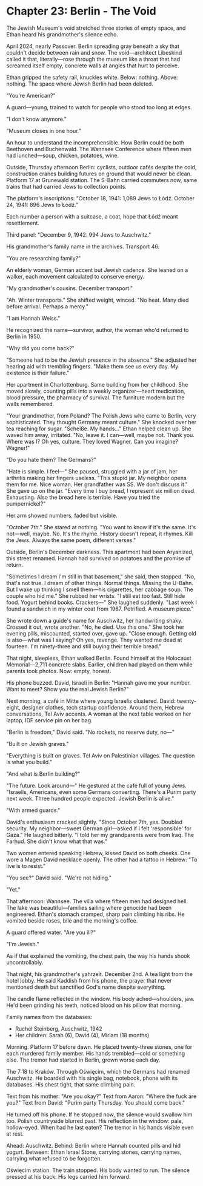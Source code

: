 # Chapter 23: Berlin - The Void

The Jewish Museum's void stretched three stories of empty space, and Ethan heard his grandmother's silence echo.

April 2024, nearly Passover. Berlin spreading gray beneath a sky that couldn't decide between rain and snow. The void—architect Libeskind called it that, literally—rose through the museum like a throat that had screamed itself empty, concrete walls at angles that hurt to perceive.

Ethan gripped the safety rail, knuckles white. Below: nothing. Above: nothing. The space where Jewish Berlin had been deleted.

"You're American?"

A guard—young, trained to watch for people who stood too long at edges.

"I don't know anymore."

"Museum closes in one hour."

An hour to understand the incomprehensible. How Berlin could be both Beethoven and Buchenwald. The Wannsee Conference where fifteen men had lunched—soup, chicken, potatoes, wine.

Outside, Thursday afternoon Berlin: cyclists, outdoor cafés despite the cold, construction cranes building futures on ground that would never be clean. Platform 17 at Grunewald station. The S-Bahn carried commuters now, same trains that had carried Jews to collection points.

The platform's inscriptions: "October 18, 1941: 1,089 Jews to Łódź. October 24, 1941: 896 Jews to Łódź."

Each number a person with a suitcase, a coat, hope that Łódź meant resettlement.

Third panel: "December 9, 1942: 994 Jews to Auschwitz."

His grandmother's family name in the archives. Transport 46.

"You are researching family?"

An elderly woman, German accent but Jewish cadence. She leaned on a walker, each movement calculated to conserve energy.

"My grandmother's cousins. December transport."

"Ah. Winter transports." She shifted weight, winced. "No heat. Many died before arrival. Perhaps a mercy."

"I am Hannah Weiss."

He recognized the name—survivor, author, the woman who'd returned to Berlin in 1950.

"Why did you come back?"

"Someone had to be the Jewish presence in the absence." She adjusted her hearing aid with trembling fingers. "Make them see us every day. My existence is their failure."

Her apartment in Charlottenburg. Same building from her childhood. She moved slowly, counting pills into a weekly organizer—heart medication, blood pressure, the pharmacy of survival. The furniture modern but the walls remembered.

"Your grandmother, from Poland? The Polish Jews who came to Berlin, very sophisticated. They thought Germany meant culture." She knocked over her tea reaching for sugar. "Scheiße. My hands..." Ethan helped clean up. She waved him away, irritated. "No, leave it. I can—well, maybe not. Thank you. Where was I? Oh yes, culture. They loved Wagner. Can you imagine? Wagner!"

"Do you hate them? The Germans?"

"Hate is simple. I feel—" She paused, struggled with a jar of jam, her arthritis making her fingers useless. "This stupid jar. My neighbor opens them for me. Nice woman. Her grandfather was SS. We don't discuss it." She gave up on the jar. "Every time I buy bread, I represent six million dead. Exhausting. Also the bread here is terrible. Have you tried the pumpernickel?"

Her arm showed numbers, faded but visible.

"October 7th." She stared at nothing. "You want to know if it's the same. It's not—well, maybe. No. It's the rhyme. History doesn't repeat, it rhymes. Kill the Jews. Always the same poem, different verses."

Outside, Berlin's December darkness. This apartment had been Aryanized, this street renamed. Hannah had survived on potatoes and the promise of return. 

"Sometimes I dream I'm still in that basement," she said, then stopped. "No, that's not true. I dream of other things. Normal things. Missing the U-Bahn. But I wake up thinking I smell them—his cigarettes, her cabbage soup. The couple who hid me." She rubbed her wrists. "I still eat too fast. Still hide food. Yogurt behind books. Crackers—" She laughed suddenly. "Last week I found a sandwich in my winter coat from 1987. Petrified. A museum piece."

She wrote down a guide's name for Auschwitz, her handwriting shaky. Crossed it out, wrote another. "No, he died. Use this one." She took her evening pills, miscounted, started over, gave up. "Close enough. Getting old is also—what was I saying? Oh yes, revenge. They wanted me dead at fourteen. I'm ninety-three and still buying their terrible bread."

That night, sleepless, Ethan walked Berlin. Found himself at the Holocaust Memorial—2,711 concrete slabs. Earlier, children had played on them while parents took photos. Now: empty, honest.

His phone buzzed. David, Israeli in Berlin: "Hannah gave me your number. Want to meet? Show you the real Jewish Berlin?"

Next morning, a café in Mitte where young Israelis clustered. David: twenty-eight, designer clothes, tech startup confidence. Around them, Hebrew conversations, Tel Aviv accents. A woman at the next table worked on her laptop, IDF service pin on her bag.

"Berlin is freedom," David said. "No rockets, no reserve duty, no—"

"Built on Jewish graves."

"Everything is built on graves. Tel Aviv on Palestinian villages. The question is what you build."

"And what is Berlin building?"

"The future. Look around—" He gestured at the café full of young Jews. "Israelis, Americans, even some Germans converting. There's a Purim party next week. Three hundred people expected. Jewish Berlin is alive."

"With armed guards."

David's enthusiasm cracked slightly. "Since October 7th, yes. Doubled security. My neighbor—sweet German girl—asked if I felt 'responsible' for Gaza." He laughed bitterly. "I told her my grandparents were from Iraq. The Farhud. She didn't know what that was."

Two women entered speaking Hebrew, kissed David on both cheeks. One wore a Magen David necklace openly. The other had a tattoo in Hebrew: "To live is to resist."

"You see?" David said. "We're not hiding."

"Yet."

That afternoon: Wannsee. The villa where fifteen men had designed hell. The lake was beautiful—families sailing where genocide had been engineered. Ethan's stomach cramped, sharp pain climbing his ribs. He vomited beside roses, bile and the morning's coffee.

A guard offered water. "Are you ill?"

"I'm Jewish."

As if that explained the vomiting, the chest pain, the way his hands shook uncontrollably.

That night, his grandmother's yahrzeit. December 2nd. A tea light from the hotel lobby. He said Kaddish from his phone, the prayer that never mentioned death but sanctified God's name despite everything.

The candle flame reflected in the window. His body ached—shoulders, jaw. He'd been grinding his teeth, noticed blood on his pillow that morning.

Family names from the databases:
- Ruchel Steinberg, Auschwitz, 1942
- Her children: Sarah (6), David (4), Miriam (18 months)

Morning. Platform 17 before dawn. He placed twenty-three stones, one for each murdered family member. His hands trembled—cold or something else. The tremor had started in Berlin, grown worse each day.

The 7:18 to Kraków. Through Oświęcim, which the Germans had renamed Auschwitz. He boarded with his single bag, notebook, phone with its databases. His chest tight, that same climbing pain.

Text from his mother: "Are you okay?"
Text from Aaron: "Where the fuck are you?"
Text from David: "Purim party Thursday. You should come back."

He turned off his phone. If he stopped now, the silence would swallow him too. Polish countryside blurred past. His reflection in the window: pale, hollow-eyed. When had he last eaten? The tremor in his hands visible even at rest.

Ahead: Auschwitz.
Behind: Berlin where Hannah counted pills and hid yogurt.
Between: Ethan Israel Stone, carrying stones, carrying names, carrying what refused to be forgotten.

Oświęcim station.
The train stopped.
His body wanted to run.
The silence pressed at his back.
His legs carried him forward.
